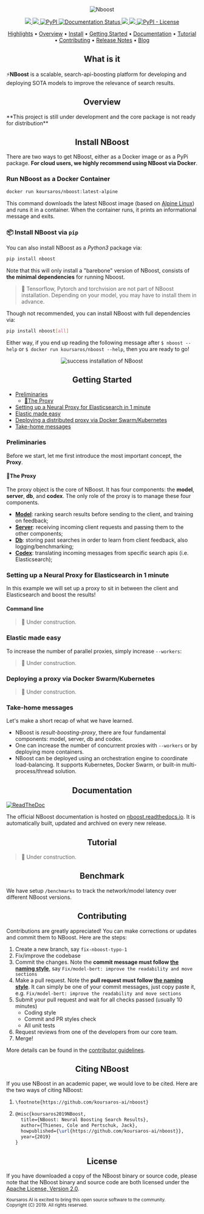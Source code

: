 <p align="center">
<img src="https://github.com/koursaros-ai/nboost/raw/master/.github/banner.png?raw=true" alt="Nboost">
</p>

<p align="center">
<a href="https://cloud.drone.io/koursaros-ai/nboost">
    <img src="https://cloud.drone.io/api/badges/koursaros-ai/nboost/status.svg" />
</a>
<a href="https://pypi.org/project/nboost/">
    <img src="https://img.shields.io/pypi/pyversions/nboost.svg" />
</a>
<a href="https://pypi.org/project/nboost/">
    <img alt="PyPI" src="https://img.shields.io/pypi/v/nboost.svg">
</a>
<a href='https://nboost.readthedocs.io/en/latest/'>
    <img src='https://readthedocs.org/projects/nboost/badge/?version=latest' alt='Documentation Status' />
</a>
<a href="https://www.codacy.com/app/koursaros-ai/nboost?utm_source=github.com&amp;utm_medium=referral&amp;utm_content=koursaros-ai/nboost&amp;utm_campaign=Badge_Grade">
    <img src="https://api.codacy.com/project/badge/Grade/a9ce545b9f3846ba954bcd449e090984"/>
</a>
<a href="https://codecov.io/gh/koursaros-ai/neural_rerank">
  <img src="https://codecov.io/gh/koursaros-ai/neural_rerank/branch/master/graph/badge.svg" />
</a>
<a href='https://github.com/koursaros-ai/nboost/blob/master/LICENSE'>
    <img alt="PyPI - License" src="https://img.shields.io/pypi/l/nboost.svg">
</a>
</p>

<p align="center">
  <a href="#highlights">Highlights</a> •
  <a href="#overview">Overview</a> •
  <a href="#install-nboost">Install</a> •
  <a href="#getting-started">Getting Started</a> •
  <a href="#documentation">Documentation</a> •
  <a href="#tutorial">Tutorial</a> •
  <a href="#contributing">Contributing</a> •
  <a href="./CHANGELOG.md">Release Notes</a> •
  <a href="https://koursaros-ai.github.io/Live-Fact-Checking-Algorithms-in-the-Era-of-Fake-News/">Blog</a>  
</p>

<h2 align="center">What is it</h2>

⚡**NBoost** is a scalable, search-api-boosting platform for developing and deploying SOTA models to improve the relevance of search results. 

<h2 align="center">Overview</h2>
**This project is still under development and the core package is not ready for distribution**


<h2 align="center">Install NBoost</h2>

There are two ways to get NBoost, either as a Docker image or as a PyPi package. **For cloud users, we highly recommend using NBoost via Docker**. 

### Run NBoost as a Docker Container

```bash
docker run koursaros/nboost:latest-alpine
```

This command downloads the latest NBoost image (based on [Alpine Linux](https://alpinelinux.org/)) and runs it in a container. When the container runs, it prints an informational message and exits.


### 📦 Install NBoost via `pip`

You can also install NBoost as a *Python3* package via:
```bash
pip install nboost
```

Note that this will only install a "barebone" version of NBoost, consists of **the minimal dependencies** for running Nboost. 

> 🚸 Tensorflow, Pytorch and torchvision are not part of NBoost installation. Depending on your model, you may have to install them in advance.

Though not recommended, you can install NBoost with full dependencies via:
```bash
pip install nboost[all]
```

Either way, if you end up reading the following message after `$ nboost --help` or `$ docker run koursaros/nboost --help`, then you are ready to go!

<p align="center">
<img src="https://github.com/koursaros-ai/nboost/raw/master/.github/cli-help.svg?sanitize=true" alt="success installation of NBoost">
</p>


<h2 align="center">Getting Started</h2>

- [Preliminaries](#-preliminaries)
  * [📡The Proxy](#microservice)
- [Setting up a Neural Proxy for Elasticsearch in 1 minute](#Setting-up-a-Neural-Proxy-for-Elasticsearch-in-1-minute)
- [Elastic made easy](#elastic-made-easy)
- [Deploying a distributed proxy via Docker Swarm/Kubernetes](#deploying-a-flow-via-docker-swarmkubernetes)
- [‍Take-home messages](#-take-home-messages)


### Preliminaries

Before we start, let me first introduce the most important concept, the **Proxy**.

#### 📡The Proxy

The proxy object is the core of NBoost. It has four components: the **model**, **server**, **db**, and **codex**. The only role of the proxy is to manage these four components.

- [**Model**](http://nboost.readthedocs.io/en/latest/chapter/component.html#model): ranking search results before sending to the client, and training on feedback;
- [**Server**](http://nboost.readthedocs.io/en/latest/chapter/component.html#server): receiving incoming client requests and passing them to the other components;
- [**Db**](http://nboost.readthedocs.io/en/latest/chapter/component.html#db): storing past searches in order to learn from client feedback, also logging/benchmarking;
- [**Codex**](http://nboost.readthedocs.io/en/latest/chapter/component.html#codex): translating incoming messages from specific search apis (i.e. Elasticsearch);


### Setting up a Neural Proxy for Elasticsearch in 1 minute

In this example we will set up a proxy to sit in between the client and Elasticsearch and boost the results!
#### Command line
> 🚧 Under construction.

### Elastic made easy

To increase the number of parallel proxies, simply increase `--workers`:

> 🚧 Under construction.

### Deploying a proxy via Docker Swarm/Kubernetes

> 🚧 Under construction.


### Take-home messages

Let's make a short recap of what we have learned. 

- NBoost is *result-boosting-proxy*, there are four fundamental components: model, server, db and codex.
- One can increase the number of concurrent proxies with `--workers` or by deploying more containers.
- NBoost can be deployed using an orchestration engine to coordinate load-balancing. It supports Kubernetes, Docker Swarm,  or built-in multi-process/thread solution. 


<h2 align="center">Documentation</h2>

[![ReadTheDoc](https://readthedocs.org/projects/nboost/badge/?version=latest&style=for-the-badge)](https://nboost.readthedocs.io)

The official NBoost documentation is hosted on [nboost.readthedocs.io](http://nboost.readthedocs.io/). It is automatically built, updated and archived on every new release.

<h2 align="center">Tutorial</h2>

> 🚧 Under construction.

<h2 align="center">Benchmark</h2>

We have setup `/benchmarks` to track the network/model latency over different NBoost versions.


<h2 align="center">Contributing</h2>

Contributions are greatly appreciated! You can make corrections or updates and commit them to NBoost. Here are the steps:

1. Create a new branch, say `fix-nboost-typo-1`
2. Fix/improve the codebase
3. Commit the changes. Note the **commit message must follow [the naming style](./CONTRIBUTING.md#commit-message-naming)**, say `Fix/model-bert: improve the readability and move sections`
4. Make a pull request. Note the **pull request must follow [the naming style](./CONTRIBUTING.md#commit-message-naming)**. It can simply be one of your commit messages, just copy paste it, e.g. `Fix/model-bert: improve the readability and move sections`
5. Submit your pull request and wait for all checks passed (usually 10 minutes)
    - Coding style
    - Commit and PR styles check
    - All unit tests
6. Request reviews from one of the developers from our core team.
7. Merge!

More details can be found in the [contributor guidelines](./CONTRIBUTING.md).

<h2 align="center">Citing NBoost</h2>

If you use NBoost in an academic paper, we would love to be cited. Here are the two ways of citing NBoost:

1.     \footnote{https://github.com/koursaros-ai/nboost}
2. 
    ```latex
    @misc{koursaros2019NBoost,
      title={NBoost: Neural Boosting Search Results},
      author={Thienes, Cole and Pertschuk, Jack},
      howpublished={\url{https://github.com/koursaros-ai/nboost}},
      year={2019}
    }
    ```

<h2 align="center">License</h2>

If you have downloaded a copy of the NBoost binary or source code, please note that the NBoost binary and source code are both licensed under the [Apache License, Version 2.0](./LICENSE).

<sub>
Koursaros AI is excited to bring this open source software to the community.<br>
Copyright (C) 2019. All rights reserved.
</sub>